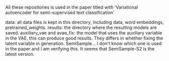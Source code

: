 All these repositories is used in the paper titled with 'Variational autoencoder for semi-supervised text classification'

data: all data files is kept in this directory, including data, word embeddings, pretrained_weights.
results: the directory where the resulting models are saved.
auxiliary_vae and avae_fix: the model that uses the auxiliary variable in the VAE, this can produce good results. They differs in whether fixing the latent variable in generation.
SemiSample... I don't know which one is used in the paper and I am verifying this. It seems that SemiSample-S2 is the latest version.


